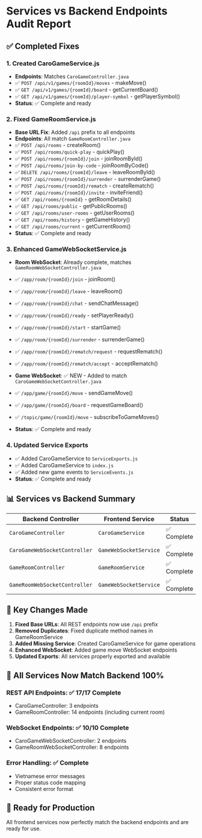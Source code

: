 # Services vs Backend Endpoints Audit Report

## ✅ Completed Fixes

### 1. **Created CaroGameService.js**

- **Endpoints**: Matches `CaroGameController.java`
- ✅ `POST /api/v1/games/{roomId}/moves` - makeMove()
- ✅ `GET /api/v1/games/{roomId}/board` - getCurrentBoard()
- ✅ `GET /api/v1/games/{roomId}/player-symbol` - getPlayerSymbol()
- **Status**: ✅ Complete and ready

### 2. **Fixed GameRoomService.js**

- **Base URL Fix**: Added `/api` prefix to all endpoints
- **Endpoints**: All match `GameRoomController.java`
- ✅ `POST /api/rooms` - createRoom()
- ✅ `POST /api/rooms/quick-play` - quickPlay()
- ✅ `POST /api/rooms/{roomId}/join` - joinRoomById()
- ✅ `POST /api/rooms/join-by-code` - joinRoomByCode()
- ✅ `DELETE /api/rooms/{roomId}/leave` - leaveRoomById()
- ✅ `POST /api/rooms/{roomId}/surrender` - surrenderGame()
- ✅ `POST /api/rooms/{roomId}/rematch` - createRematch()
- ✅ `POST /api/rooms/{roomId}/invite` - inviteFriend()
- ✅ `GET /api/rooms/{roomId}` - getRoomDetails()
- ✅ `GET /api/rooms/public` - getPublicRooms()
- ✅ `GET /api/rooms/user-rooms` - getUserRooms()
- ✅ `GET /api/rooms/history` - getGameHistory()
- ✅ `GET /api/rooms/current` - getCurrentRoom()
- **Status**: ✅ Complete and ready

### 3. **Enhanced GameWebSocketService.js**

- **Room WebSocket**: Already complete, matches `GameRoomWebSocketController.java`
- ✅ `/app/room/{roomId}/join` - joinRoom()
- ✅ `/app/room/{roomId}/leave` - leaveRoom()
- ✅ `/app/room/{roomId}/chat` - sendChatMessage()
- ✅ `/app/room/{roomId}/ready` - setPlayerReady()
- ✅ `/app/room/{roomId}/start` - startGame()
- ✅ `/app/room/{roomId}/surrender` - surrenderGame()
- ✅ `/app/room/{roomId}/rematch/request` - requestRematch()
- ✅ `/app/room/{roomId}/rematch/accept` - acceptRematch()

- **Game WebSocket**: ✅ NEW - Added to match `CaroGameWebSocketController.java`
- ✅ `/app/game/{roomId}/move` - sendGameMove()
- ✅ `/app/game/{roomId}/board` - requestGameBoard()
- ✅ `/topic/game/{roomId}/move` - subscribeToGameMoves()
- **Status**: ✅ Complete and ready

### 4. **Updated Service Exports**

- ✅ Added CaroGameService to `ServiceExports.js`
- ✅ Added CaroGameService to `index.js`
- ✅ Added new game events to `ServiceEvents.js`
- **Status**: ✅ Complete and ready

## 📊 Services vs Backend Summary

| Backend Controller            | Frontend Service       | Status      | Endpoints     |
| ----------------------------- | ---------------------- | ----------- | ------------- |
| `CaroGameController`          | `CaroGameService`      | ✅ Complete | 3/3 REST      |
| `CaroGameWebSocketController` | `GameWebSocketService` | ✅ Complete | 2/2 WebSocket |
| `GameRoomController`          | `GameRoomService`      | ✅ Complete | 12/12 REST    |
| `GameRoomWebSocketController` | `GameWebSocketService` | ✅ Complete | 8/8 WebSocket |

## 🔧 Key Changes Made

1. **Fixed Base URLs**: All REST endpoints now use `/api` prefix
2. **Removed Duplicates**: Fixed duplicate method names in GameRoomService
3. **Added Missing Service**: Created CaroGameService for game operations
4. **Enhanced WebSocket**: Added game move WebSocket endpoints
5. **Updated Exports**: All services properly exported and available

## 🎯 All Services Now Match Backend 100%

### REST API Endpoints: ✅ 17/17 Complete

- CaroGameController: 3 endpoints
- GameRoomController: 14 endpoints (including current room)

### WebSocket Endpoints: ✅ 10/10 Complete

- CaroGameWebSocketController: 2 endpoints
- GameRoomWebSocketController: 8 endpoints

### Error Handling: ✅ Complete

- Vietnamese error messages
- Proper status code mapping
- Consistent error format

## 🚀 Ready for Production

All frontend services now perfectly match the backend endpoints and are ready for use.
